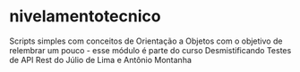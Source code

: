 # nivelamentotecnico

Scripts simples com conceitos de Orientação a Objetos com o objetivo de relembrar um pouco - esse módulo é parte do curso Desmistificando Testes de API Rest do Júlio de Lima e Antônio Montanha
